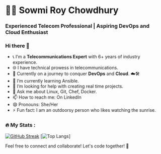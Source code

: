 # 👨‍💻 Sowmi Roy Chowdhury

### Experienced Telecom Professional | Aspiring DevOps and Cloud Enthusiast

### Hi there 👋

<!--
**XiaomiRC/XiaomiRC** is a ✨ _special_ ✨ repository because its `README.md` (this file) appears on your GitHub profile.
Here are some ideas to get you started:
-->
- 📞 I'm a **Telecommunications Expert** with 6+ years of industry experience.
- 🌐 I have technical prowess in telecommunications.
- 🚀 Currently on a journey to conquer **DevOps** and **Cloud**. ☁️🛠️
- 🌱 I’m currently learning Ansible.
- 🤔 I’m looking for help with creating real time projects.
- 💬 Ask me about Linux, Git, Chef, Docker.
- 📫 How to reach me: On LinkedIn
- 😄 Pronouns: She/Her
- ⚡ Fun fact: I am an outdoorsy person who likes watching the sunrise. 

### :fire: My Stats :
[![GitHub Streak](http://github-readme-streak-stats.herokuapp.com?user=XiaomiRC&theme=dark&background=000000)](https://git.io/streak-stats)
[![Top Langs](https://github-readme-stats.vercel.app/api/top-langs/?XiaomiRC=XiaomiRCe&layout=compact&theme=vision-friendly-dark)]

Feel free to connect and collaborate! Let's code together! 🤝
